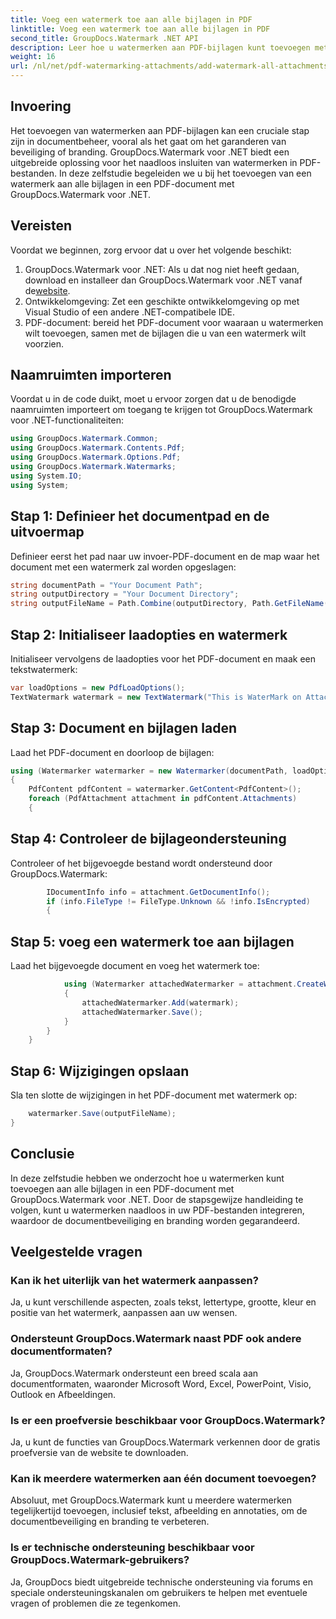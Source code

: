 ```yaml
---
title: Voeg een watermerk toe aan alle bijlagen in PDF
linktitle: Voeg een watermerk toe aan alle bijlagen in PDF
second_title: GroupDocs.Watermark .NET API
description: Leer hoe u watermerken aan PDF-bijlagen kunt toevoegen met GroupDocs.Watermark voor .NET. Beveilig uw documenten eenvoudig met aangepaste watermerken.
weight: 16
url: /nl/net/pdf-watermarking-attachments/add-watermark-all-attachments-pdf/
---
```

## Invoering
Het toevoegen van watermerken aan PDF-bijlagen kan een cruciale stap zijn in documentbeheer, vooral als het gaat om het garanderen van beveiliging of branding. GroupDocs.Watermark voor .NET biedt een uitgebreide oplossing voor het naadloos insluiten van watermerken in PDF-bestanden. In deze zelfstudie begeleiden we u bij het toevoegen van een watermerk aan alle bijlagen in een PDF-document met GroupDocs.Watermark voor .NET.
## Vereisten
Voordat we beginnen, zorg ervoor dat u over het volgende beschikt:
1.  GroupDocs.Watermark voor .NET: Als u dat nog niet heeft gedaan, download en installeer dan GroupDocs.Watermark voor .NET vanaf de[website](https://releases.groupdocs.com/Watermark/net/).
2. Ontwikkelomgeving: Zet een geschikte ontwikkelomgeving op met Visual Studio of een andere .NET-compatibele IDE.
3. PDF-document: bereid het PDF-document voor waaraan u watermerken wilt toevoegen, samen met de bijlagen die u van een watermerk wilt voorzien.

## Naamruimten importeren
Voordat u in de code duikt, moet u ervoor zorgen dat u de benodigde naamruimten importeert om toegang te krijgen tot GroupDocs.Watermark voor .NET-functionaliteiten:
```csharp
using GroupDocs.Watermark.Common;
using GroupDocs.Watermark.Contents.Pdf;
using GroupDocs.Watermark.Options.Pdf;
using GroupDocs.Watermark.Watermarks;
using System.IO;
using System;
```
## Stap 1: Definieer het documentpad en de uitvoermap
Definieer eerst het pad naar uw invoer-PDF-document en de map waar het document met een watermerk zal worden opgeslagen:
```csharp
string documentPath = "Your Document Path";
string outputDirectory = "Your Document Directory";
string outputFileName = Path.Combine(outputDirectory, Path.GetFileName(documentPath));
```
## Stap 2: Initialiseer laadopties en watermerk
Initialiseer vervolgens de laadopties voor het PDF-document en maak een tekstwatermerk:
```csharp
var loadOptions = new PdfLoadOptions();
TextWatermark watermark = new TextWatermark("This is WaterMark on Attachment", new Font("Arial", 19));
```
## Stap 3: Document en bijlagen laden
Laad het PDF-document en doorloop de bijlagen:
```csharp
using (Watermarker watermarker = new Watermarker(documentPath, loadOptions))
{
    PdfContent pdfContent = watermarker.GetContent<PdfContent>();
    foreach (PdfAttachment attachment in pdfContent.Attachments)
    {
```
## Stap 4: Controleer de bijlageondersteuning
Controleer of het bijgevoegde bestand wordt ondersteund door GroupDocs.Watermark:
```csharp
        IDocumentInfo info = attachment.GetDocumentInfo();
        if (info.FileType != FileType.Unknown && !info.IsEncrypted)
        {
```
## Stap 5: voeg een watermerk toe aan bijlagen
Laad het bijgevoegde document en voeg het watermerk toe:
```csharp
            using (Watermarker attachedWatermarker = attachment.CreateWatermarker())
            {
                attachedWatermarker.Add(watermark);
                attachedWatermarker.Save();
            }
        }
    }
```
## Stap 6: Wijzigingen opslaan
Sla ten slotte de wijzigingen in het PDF-document met watermerk op:
```csharp
    watermarker.Save(outputFileName);
}
```

## Conclusie
In deze zelfstudie hebben we onderzocht hoe u watermerken kunt toevoegen aan alle bijlagen in een PDF-document met GroupDocs.Watermark voor .NET. Door de stapsgewijze handleiding te volgen, kunt u watermerken naadloos in uw PDF-bestanden integreren, waardoor de documentbeveiliging en branding worden gegarandeerd.
## Veelgestelde vragen
### Kan ik het uiterlijk van het watermerk aanpassen?
Ja, u kunt verschillende aspecten, zoals tekst, lettertype, grootte, kleur en positie van het watermerk, aanpassen aan uw wensen.
### Ondersteunt GroupDocs.Watermark naast PDF ook andere documentformaten?
Ja, GroupDocs.Watermark ondersteunt een breed scala aan documentformaten, waaronder Microsoft Word, Excel, PowerPoint, Visio, Outlook en Afbeeldingen.
### Is er een proefversie beschikbaar voor GroupDocs.Watermark?
Ja, u kunt de functies van GroupDocs.Watermark verkennen door de gratis proefversie van de website te downloaden.
### Kan ik meerdere watermerken aan één document toevoegen?
Absoluut, met GroupDocs.Watermark kunt u meerdere watermerken tegelijkertijd toevoegen, inclusief tekst, afbeelding en annotaties, om de documentbeveiliging en branding te verbeteren.
### Is er technische ondersteuning beschikbaar voor GroupDocs.Watermark-gebruikers?
Ja, GroupDocs biedt uitgebreide technische ondersteuning via forums en speciale ondersteuningskanalen om gebruikers te helpen met eventuele vragen of problemen die ze tegenkomen.